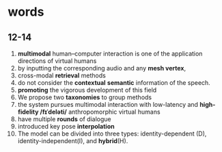 # words

## 12-14

1. **multimodal** human–computer interaction is one of the application directions of virtual humans
2. by inputting the corresponding audio and any **mesh vertex**,
3. cross-modal **retrieval** methods
4. do not consider the **contextual** **semantic** information of the speech.
5. **promoting** the vigorous development of this field
6. We propose two **taxonomies** to group methods
7. the system pursues multimodal interaction with low-latency and **high-fidelity /fɪˈdeləti/** anthropomorphic virtual humans
8. have multiple **rounds** of dialogue
9. introduced key pose **interpolation**
10. The model can be divided into three types: identity-dependent (D), identity-independent(I), and **hybrid**(H).